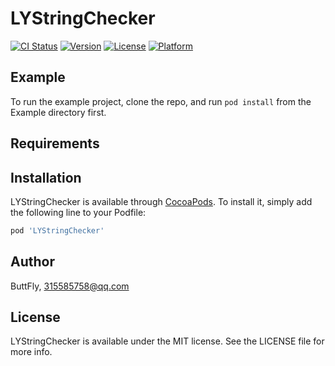 # LYStringChecker

[![CI Status](https://img.shields.io/travis/ButtFly/LYStringChecker.svg?style=flat)](https://travis-ci.org/ButtFly/LYStringChecker)
[![Version](https://img.shields.io/cocoapods/v/LYStringChecker.svg?style=flat)](https://cocoapods.org/pods/LYStringChecker)
[![License](https://img.shields.io/cocoapods/l/LYStringChecker.svg?style=flat)](https://cocoapods.org/pods/LYStringChecker)
[![Platform](https://img.shields.io/cocoapods/p/LYStringChecker.svg?style=flat)](https://cocoapods.org/pods/LYStringChecker)

## Example

To run the example project, clone the repo, and run `pod install` from the Example directory first.

## Requirements

## Installation

LYStringChecker is available through [CocoaPods](https://cocoapods.org). To install
it, simply add the following line to your Podfile:

```ruby
pod 'LYStringChecker'
```

## Author

ButtFly, 315585758@qq.com

## License

LYStringChecker is available under the MIT license. See the LICENSE file for more info.
